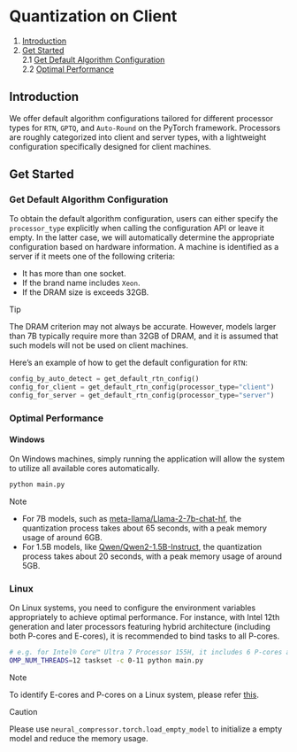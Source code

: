 Quantization on Client
==========================================
1. [Introduction](#introduction)
3. [Get Started](#get-started) \
    2.1 [Get Default Algorithm Configuration](#get-default-algorithm-configuration)\
    2.2 [Optimal Performance](#optimal-performance)


## Introduction

We offer default algorithm configurations tailored for different processor types for `RTN`, `GPTQ`, and `Auto-Round` on the PyTorch framework. Processors are roughly categorized into client and server types, with a lightweight configuration specifically designed for client machines.


## Get Started
### Get Default Algorithm Configuration

To obtain the default algorithm configuration, users can either specify the `processor_type` explicitly when calling the configuration API or leave it empty. In the latter case, we will automatically determine the appropriate configuration based on hardware information. A machine is identified as a server if it meets one of the following criteria:

- It has more than one socket.
- If the brand name includes `Xeon`.
- If the DRAM size is exceeds 32GB.

> [!TIP]
> The DRAM criterion may not always be accurate. However, models larger than 7B typically require more than 32GB of DRAM, and it is assumed that such models will not be used on client machines.

Here’s an example of how to get the default configuration for `RTN`:

```python
config_by_auto_detect = get_default_rtn_config()
config_for_client = get_default_rtn_config(processor_type="client")
config_for_server = get_default_rtn_config(processor_type="server")
```

### Optimal Performance

#### Windows
On Windows machines, simply running the application will allow the system to utilize all available cores automatically.

```bash
python main.py
```
> [!NOTE]
> - For 7B models, such as [meta-llama/Llama-2-7b-chat-hf](https://huggingface.co/meta-llama/Llama-2-7b-chat-hf), the quantization process takes about 65 seconds, with a peak memory usage of around 6GB.
> - For 1.5B models, like [Qwen/Qwen2-1.5B-Instruct](https://huggingface.co/Qwen/Qwen2-1.5B-Instruct),  the quantization process takes about 20 seconds, with a peak memory usage of around 5GB.

### Linux

On Linux systems, you need to configure the environment variables appropriately to achieve optimal performance. For instance, with Intel 12th generation and later processors featuring hybrid architecture (including both P-cores and E-cores), it is recommended to bind tasks to all P-cores.

```bash
# e.g. for Intel® Core™ Ultra 7 Processor 155H, it includes 6 P-cores and 10 E-cores
OMP_NUM_THREADS=12 taskset -c 0-11 python main.py
```

> [!NOTE]
> To identify E-cores and P-cores on a Linux system, please refer [this](https://stackoverflow.com/a/71282744/23445462).


> [!CAUTION]
> Please use `neural_compressor.torch.load_empty_model` to initialize a empty model and reduce the memory usage.
